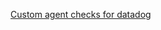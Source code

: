 [Custom agent checks for datadog](https://docs.datadoghq.com/developers/write_agent_check/?tab=agentv6)
